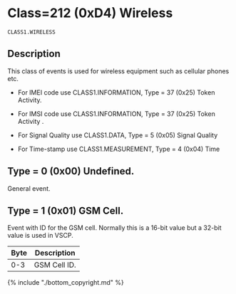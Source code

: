 # Class=212 (0xD4) Wireless

    CLASS1.WIRELESS

## Description

This class of events is used for wireless equipment such as cellular phones etc.


*  For IMEI code use CLASS1.INFORMATION, Type = 37 (0x25) Token Activity. 

*  For IMSI code use CLASS1.INFORMATION, Type = 37 (0x25) Token Activity . 

*  For Signal Quality use CLASS1.DATA, Type = 5 (0x05) Signal Quality 

*  For Time-stamp use CLASS1.MEASUREMENT, Type = 4 (0x04) Time

## Type = 0 (0x00) Undefined.

General event. 

## Type = 1 (0x01) GSM Cell.

Event with ID for the GSM cell. Normally this is a 16-bit value but a 32-bit value is used in VSCP. 

 | Byte | Description  | 
 | ---- | -----------  | 
 | 0-3  | GSM Cell ID. | 

{% include "./bottom_copyright.md" %}
